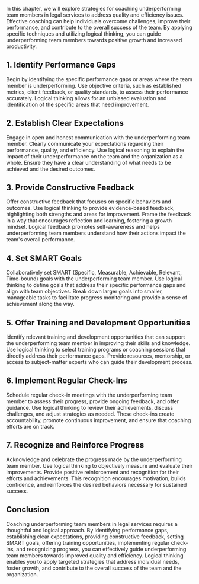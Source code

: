 
In this chapter, we will explore strategies for coaching underperforming team members in legal services to address quality and efficiency issues. Effective coaching can help individuals overcome challenges, improve their performance, and contribute to the overall success of the team. By applying specific techniques and utilizing logical thinking, you can guide underperforming team members towards positive growth and increased productivity.

1\. Identify Performance Gaps
----------------------------

Begin by identifying the specific performance gaps or areas where the team member is underperforming. Use objective criteria, such as established metrics, client feedback, or quality standards, to assess their performance accurately. Logical thinking allows for an unbiased evaluation and identification of the specific areas that need improvement.

2\. Establish Clear Expectations
-------------------------------

Engage in open and honest communication with the underperforming team member. Clearly communicate your expectations regarding their performance, quality, and efficiency. Use logical reasoning to explain the impact of their underperformance on the team and the organization as a whole. Ensure they have a clear understanding of what needs to be achieved and the desired outcomes.

3\. Provide Constructive Feedback
--------------------------------

Offer constructive feedback that focuses on specific behaviors and outcomes. Use logical thinking to provide evidence-based feedback, highlighting both strengths and areas for improvement. Frame the feedback in a way that encourages reflection and learning, fostering a growth mindset. Logical feedback promotes self-awareness and helps underperforming team members understand how their actions impact the team's overall performance.

4\. Set SMART Goals
------------------

Collaboratively set SMART (Specific, Measurable, Achievable, Relevant, Time-bound) goals with the underperforming team member. Use logical thinking to define goals that address their specific performance gaps and align with team objectives. Break down larger goals into smaller, manageable tasks to facilitate progress monitoring and provide a sense of achievement along the way.

5\. Offer Training and Development Opportunities
-----------------------------------------------

Identify relevant training and development opportunities that can support the underperforming team member in improving their skills and knowledge. Use logical thinking to select training programs or coaching sessions that directly address their performance gaps. Provide resources, mentorship, or access to subject-matter experts who can guide their development process.

6\. Implement Regular Check-Ins
------------------------------

Schedule regular check-in meetings with the underperforming team member to assess their progress, provide ongoing feedback, and offer guidance. Use logical thinking to review their achievements, discuss challenges, and adjust strategies as needed. These check-ins create accountability, promote continuous improvement, and ensure that coaching efforts are on track.

7\. Recognize and Reinforce Progress
-----------------------------------

Acknowledge and celebrate the progress made by the underperforming team member. Use logical thinking to objectively measure and evaluate their improvements. Provide positive reinforcement and recognition for their efforts and achievements. This recognition encourages motivation, builds confidence, and reinforces the desired behaviors necessary for sustained success.

Conclusion
----------

Coaching underperforming team members in legal services requires a thoughtful and logical approach. By identifying performance gaps, establishing clear expectations, providing constructive feedback, setting SMART goals, offering training opportunities, implementing regular check-ins, and recognizing progress, you can effectively guide underperforming team members towards improved quality and efficiency. Logical thinking enables you to apply targeted strategies that address individual needs, foster growth, and contribute to the overall success of the team and the organization.
